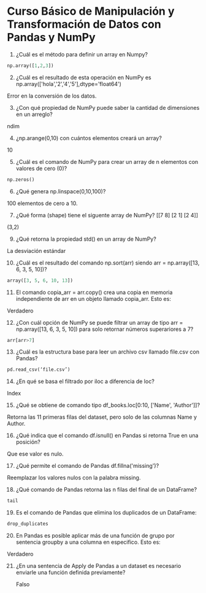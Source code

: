 # Curso Básico de Manipulación y Transformación de Datos con Pandas y NumPy

1. ¿Cuál es el método para definir un array en Numpy?

```python
np.array([1,2,3])
```

2. ¿Cuál es el resultado de esta operación en NumPy es np.array(['hola','2','4','5'],dtype='float64')

Error en la conversión de los datos.

3. ¿Con qué propiedad de NumPy puede saber la cantidad de dimensiones en un arreglo?

ndim

4. ¿np.arange(0,10) con cuántos elementos creará un array?

10

5. ¿Cuál es el comando de NumPy para crear un array de n elementos con valores de cero (0)?

```python
np.zeros()
```

6. ¿Qué genera np.linspace(0,10,100)?

100 elementos de cero a 10.

7. ¿Qué forma (shape) tiene el siguente array de NumPy?
   [[7 8]
[2 1]
[2 4]]

(3,2)

9. ¿Qué retorna la propiedad std() en un array de NumPy?

La desviación estándar

10. ¿Cuál es el resultado del comando np.sort(arr) siendo arr = np.array([13, 6, 3, 5, 10])?

```python
array([3, 5, 6, 10, 13])
```

11. El comando copia_arr = arr.copy() crea una copia en memoria independiente de arr en un objeto llamado copia_arr. Esto es:

Verdadero

12. ¿Con cuál opción de NumPy se puede filtrar un array de tipo arr = np.array([13, 6, 3, 5, 10]) para solo retornar números superariores a 7?

```python
arr[arr>7]
```

13. ¿Cuál es la estructura base para leer un archivo csv llamado file.csv con Pandas?

```python
pd.read_csv(‘file.csv’)
```

14. ¿En qué se basa el filtrado por iloc a diferencia de loc?

Index

15. ¿Qué se obtiene de comando tipo df_books.loc[0:10, ['Name', 'Author']]?

Retorna las 11 primeras filas del dataset, pero solo de las columnas Name y Author.

16. ¿Qué indica que el comando df.isnull() en Pandas si retorna True en una posición?

Que ese valor es nulo.

17. ¿Qué permite el comando de Pandas df.fillna('missing')?

Reemplazar los valores nulos con la palabra missing.

18. ¿Qué comando de Pandas retorna las n filas del final de un DataFrame?

```python
tail
```

19. Es el comando de Pandas que elimina los duplicados de un DataFrame:

```python
drop_duplicates
```

20. En Pandas es posible aplicar más de una función de grupo por sentencia groupby a una columna en especifico. Esto es:

Verdadero

21. ¿En una sentencia de Apply de Pandas a un dataset es necesario enviarle una función definida previamente?

    Falso
